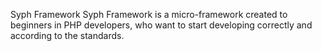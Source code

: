 Syph Framework
Syph Framework is a micro-framework created to beginners in PHP developers, who want to start developing correctly and according to the standards.